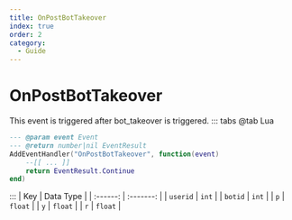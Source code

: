 ```yaml
---
title: OnPostBotTakeover
index: true
order: 2
category:
  - Guide
---
```


# OnPostBotTakeover
This event is triggered after bot_takeover is triggered.
::: tabs
@tab Lua
```lua
--- @param event Event
--- @return number|nil EventResult
AddEventHandler("OnPostBotTakeover", function(event)
    --[[ ... ]]
    return EventResult.Continue
end)
```

:::
|    Key   | Data Type |
| :------: | :-------: |
| `userid` |   `int`   |
|  `botid` |   `int`   |
|    `p`   |  `float`  |
|    `y`   |  `float`  |
|    `r`   |  `float`  |
